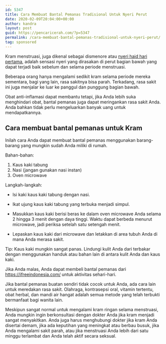 ```yaml
---
id: 5347
title: Cara Membuat Bantal Pemanas Tradisional Untuk Nyeri Perut
date: 2020-02-09T20:04:00+00:00
author: kandra
layout: post
guid: https://pencaricerah.com/?p=5347
permalink: /cara-membuat-bantal-pemanas-tradisional-untuk-nyeri-perut/
tag: sponsored
---
```

<div class="wp-block-cover has-background-dim" style="background-image:url(https://pencaricerah.com/wp-content/uploads/2020/02/jangan-ganggu-cewek-1024x685.jpg)">
  <div class="wp-block-cover__inner-container">
    <p class="has-text-align-center has-large-font-size">
    </p>
  </div>
</div>

Kram menstruasi, juga dikenal sebagai dismenore atau [nyeri haid hari pertama](https://ifreeindonesia.com/pssst-kalimat-kalimat-ini-yang-sering-menyulut-emosi-perempuan/), adalah sensasi nyeri yang dirasakan di perut bagian bawah yang dapat terjadi baik sebelum dan selama periode menstruasi.

Beberapa orang hanya mengalami sedikit kram selama periode mereka sementara, bagi yang lain, rasa sakitnya bisa parah. Terkadang, rasa sakit ini juga menjalar ke luar ke panggul dan punggung bagian bawah.

Obat anti-inflamasi dapat membantu tetapi, jika Anda lebih suka menghindari obat, bantal pemanas juga dapat meringankan rasa sakit Anda. Anda bahkan tidak perlu mengeluarkan banyak uang untuk mendapatkannya.

## Cara membuat bantal pemanas untuk Kram

Inilah cara Anda dapat membuat bantal pemanas menggunakan barang-barang yang mungkin sudah Anda miliki di rumah.

Bahan-bahan:

  1. Kaus kaki tabung
  2. Nasi (jangan gunakan nasi instan)
  3. Oven microwave

Langkah-langkah:

  * Isi kaki kaus kaki tabung dengan nasi.

  * Ikat ujung kaus kaki tabung yang terbuka menjadi simpul.

  * Masukkan kaus kaki berisi beras ke dalam oven microwave Anda selama 2 hingga 3 menit dengan daya tinggi. Waktu dapat berbeda menurut microwave, jadi periksa setelah satu setengah menit.

  * Lepaskan kaus kaki dari microwave dan letakkan di area tubuh Anda di mana Anda merasa sakit.

Tip: Kaus kaki mungkin sangat panas. Lindungi kulit Anda dari terbakar dengan menggunakan handuk atau bahan lain di antara kulit Anda dan kaus kaki. 

Jika Anda malas, Anda dapat membeli bantal pemanas dari <https://ifreeindonesia.com/> untuk aktivitas sehari-hari.

Jika bantal pemanas buatan sendiri tidak cocok untuk Anda, ada cara lain untuk meredakan rasa sakit. Olahraga, kontrasepsi oral, vitamin tertentu, obat herbal, dan mandi air hangat adalah semua metode yang telah terbukti bermanfaat bagi wanita lain.

Meskipun sangat normal untuk mengalami kram ringan selama menstruasi, Anda mungkin ingin berkonsultasi dengan dokter Anda jika kram menjadi sangat menyakitkan. Anda juga harus menghubungi dokter jika kram Anda disertai demam, jika ada keputihan yang meningkat atau berbau busuk, jika Anda mengalami sakit parah, atau jika menstruasi Anda lebih dari satu minggu terlambat dan Anda telah aktif secara seksual.
